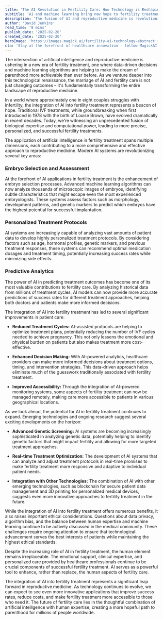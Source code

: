 ```yaml
---
title: 'The AI Revolution in Fertility Care: How Technology is Reshaping the Future of Family Planning'
subtitle: 'AI and machine learning bring new hope to fertility treatment'
description: 'The fusion of AI and reproductive medicine is revolutionizing fertility treatment, offering new hope to millions through advanced embryo selection, personalized protocols, and predictive analytics. This technological renaissance is making parenthood more achievable while preserving the crucial human element of care.'
author: 'David Jenkins'
read_time: '8 mins'
publish_date: '2025-02-20'
created_date: '2025-02-20'
heroImage: 'https://images.magick.ai/fertility-ai-technology-abstract.jpg'
cta: 'Stay at the forefront of healthcare innovation - follow MagickAI on LinkedIn for regular insights into how AI is transforming medical care and shaping the future of fertility treatment.'
---
```


The intersection of artificial intelligence and reproductive medicine is ushering in a new era of fertility treatment, one where data-driven decisions and machine learning algorithms are helping to make the dream of parenthood more achievable than ever before. As we venture deeper into this technological renaissance, the marriage of AI and fertility care is not just changing outcomes – it's fundamentally transforming the entire landscape of reproductive medicine.

In a world where approximately one in eight couples struggles with infertility, the integration of AI into fertility treatment represents a beacon of hope. Traditional IVF treatments, while groundbreaking when first introduced in 1978 with the birth of Louise Brown, have evolved dramatically in recent decades. Today, we're witnessing an unprecedented fusion of biological expertise and computational power, leading to more precise, personalized, and successful fertility treatments.

The application of artificial intelligence in fertility treatment spans multiple dimensions, each contributing to a more comprehensive and effective approach to reproductive medicine. Modern AI systems are revolutionizing several key areas:

### Embryo Selection and Assessment
At the forefront of AI applications in fertility treatment is the enhancement of embryo selection processes. Advanced machine learning algorithms can now analyze thousands of microscopic images of embryos, identifying subtle characteristics that might escape even the most experienced embryologists. These systems assess factors such as morphology, development patterns, and genetic markers to predict which embryos have the highest potential for successful implantation.

### Personalized Treatment Protocols
AI systems are increasingly capable of analyzing vast amounts of patient data to develop highly personalized treatment protocols. By considering factors such as age, hormonal profiles, genetic markers, and previous treatment responses, these systems can recommend optimal medication dosages and treatment timing, potentially increasing success rates while minimizing side effects.

### Predictive Analytics
The power of AI in predicting treatment outcomes has become one of its most valuable contributions to fertility care. By analyzing historical data from millions of treatment cycles, AI models can now provide more accurate predictions of success rates for different treatment approaches, helping both doctors and patients make more informed decisions.

The integration of AI into fertility treatment has led to several significant improvements in patient care:

- **Reduced Treatment Cycles:** AI-assisted protocols are helping to optimize treatment plans, potentially reducing the number of IVF cycles needed to achieve pregnancy. This not only lessens the emotional and physical burden on patients but also makes treatment more cost-effective.

- **Enhanced Decision Making:** With AI-powered analytics, healthcare providers can make more informed decisions about treatment options, timing, and intervention strategies. This data-driven approach helps eliminate much of the guesswork traditionally associated with fertility treatment.

- **Improved Accessibility:** Through the integration of AI-powered monitoring systems, some aspects of fertility treatment can now be managed remotely, making care more accessible to patients in various geographical locations.

As we look ahead, the potential for AI in fertility treatment continues to expand. Emerging technologies and ongoing research suggest several exciting developments on the horizon:

- **Advanced Genetic Screening:** AI systems are becoming increasingly sophisticated in analyzing genetic data, potentially helping to identify genetic factors that might impact fertility and allowing for more targeted treatment approaches.

- **Real-time Treatment Optimization:** The development of AI systems that can analyze and adjust treatment protocols in real-time promises to make fertility treatment more responsive and adaptive to individual patient needs.

- **Integration with Other Technologies:** The combination of AI with other emerging technologies, such as blockchain for secure patient data management and 3D printing for personalized medical devices, suggests even more innovative approaches to fertility treatment in the future.

While the integration of AI into fertility treatment offers numerous benefits, it also raises important ethical considerations. Questions about data privacy, algorithm bias, and the balance between human expertise and machine learning continue to be actively discussed in the medical community. These challenges require ongoing attention to ensure that technological advancement serves the best interests of patients while maintaining the highest ethical standards.

Despite the increasing role of AI in fertility treatment, the human element remains irreplaceable. The emotional support, clinical expertise, and personalized care provided by healthcare professionals continue to be crucial components of successful fertility treatment. AI serves as a powerful tool to enhance, rather than replace, the human aspects of fertility care.

The integration of AI into fertility treatment represents a significant leap forward in reproductive medicine. As technology continues to evolve, we can expect to see even more innovative applications that improve success rates, reduce costs, and make fertility treatment more accessible to those who need it. The future of fertility care lies in the thoughtful combination of artificial intelligence with human expertise, creating a more hopeful path to parenthood for millions of people worldwide.